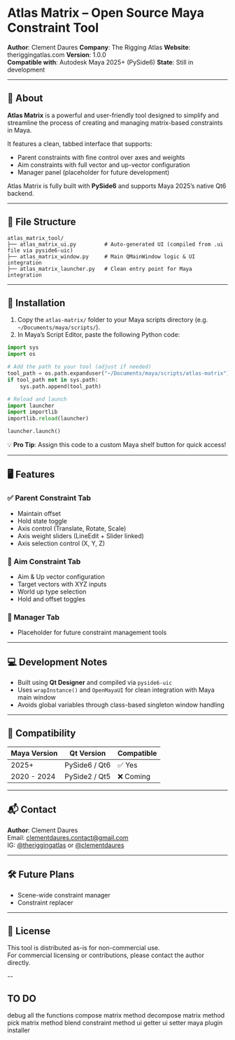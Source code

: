 # Atlas Matrix – Open Source Maya Constraint Tool

**Author**: Clement Daures
**Company**: The Rigging Atlas
**Website**: theriggingatlas.com
**Version**: 1.0.0  
**Compatible with**: Autodesk Maya 2025+ (PySide6)
**State**: Still in development

---

## 📖 About  

**Atlas Matrix** is a powerful and user-friendly tool designed to simplify and streamline the process of creating and managing matrix-based constraints in Maya.

It features a clean, tabbed interface that supports:
- Parent constraints with fine control over axes and weights
- Aim constraints with full vector and up-vector configuration
- Manager panel (placeholder for future development)

Atlas Matrix is fully built with **PySide6** and supports Maya 2025’s native Qt6 backend. 

---

## 📁 File Structure

```
atlas_matrix_tool/
├── atlas_matrix_ui.py         # Auto-generated UI (compiled from .ui file via pyside6-uic)
├── atlas_matrix_window.py     # Main QMainWindow logic & UI integration
├── atlas_matrix_launcher.py   # Clean entry point for Maya integration
```

---

## 🚀 Installation

1. Copy the `atlas-matrix/` folder to your Maya scripts directory (e.g. `~/Documents/maya/scripts/`).
2. In Maya’s Script Editor, paste the following Python code:

```python
import sys
import os

# Add the path to your tool (adjust if needed)
tool_path = os.path.expanduser("~/Documents/maya/scripts/atlas-matrix")
if tool_path not in sys.path:
    sys.path.append(tool_path)

# Reload and launch
import launcher
import importlib
importlib.reload(launcher)

launcher.launch()
```

💡 **Pro Tip**: Assign this code to a custom Maya shelf button for quick access!

---

## 🖥️ Features

### ✅ Parent Constraint Tab
- Maintain offset
- Hold state toggle
- Axis control (Translate, Rotate, Scale)
- Axis weight sliders (LineEdit + Slider linked)
- Axis selection control (X, Y, Z)

### 🚧 Aim Constraint Tab
- Aim & Up vector configuration
- Target vectors with XYZ inputs
- World up type selection
- Hold and offset toggles

### 🚧 Manager Tab
- Placeholder for future constraint management tools

---

## 💻 Development Notes

- Built using **Qt Designer** and compiled via `pyside6-uic`
- Uses `wrapInstance()` and `OpenMayaUI` for clean integration with Maya main window
- Avoids global variables through class-based singleton window handling

---

## 📌 Compatibility

| Maya Version | Qt Version    | Compatible |
|--------------|---------------|------------|
| 2025+        | PySide6 / Qt6 | ✅ Yes      |
| 2020 - 2024  | PySide2 / Qt5 | ❌ Coming   |

---

## 📬 Contact

**Author**: Clement Daures  
Email: [clementdaures.contact@gmail.com](mailto:clementdaures.contact@gmail.com)  
IG: [@theriggingatlas](https://instagram.com/theriggingatlas) or [@clementdaures](https://instagram.com/clementdaures)

---

## 🛠️ Future Plans

- Scene-wide constraint manager
- Constraint replacer

---

## 📃 License

This tool is distributed as-is for non-commercial use.  
For commercial licensing or contributions, please contact the author directly.

--

## TO DO

debug all the functions
compose matrix method
decompose matrix method
pick matrix method
blend constraint method
ui getter
ui setter maya
plugin installer

